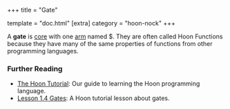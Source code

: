 +++ title = "Gate"

template = "doc.html" [extra] category = "hoon-nock" +++

A **gate** is [core](/docs/glossary/core) with one [arm](/docs/glossary/arm)
named $. They are often called Hoon Functions because they have many of the same
properties of functions from other programming languages.

### Further Reading

- [The Hoon Tutorial](/docs/hoon/hoon-school/): Our guide to learning the Hoon
  programming language.
- [Lesson 1.4 Gates](/docs/hoon/hoon-school/gates): A Hoon tutorial lesson about
  gates.
